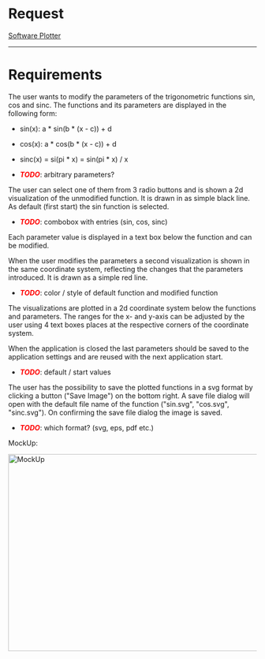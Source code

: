# Request
[Software Plotter](Task_Software_Plotter.pdf)

---

# Requirements

The user wants to modify the parameters of the trigonometric functions sin, cos and sinc.
The functions and its parameters are displayed in the following form:
- sin(x): a * sin(b * (x - c)) + d 
- cos(x): a * cos(b * (x - c)) + d
- sinc(x) = si(pi * x) = sin(pi * x) / x


- **_<span style="color:red">TODO</span>_**: arbitrary parameters?

The user can select one of them from 3 radio buttons and is shown a 2d visualization of the unmodified function.
It is drawn in as simple black line. As default (first start) the sin function is selected. 
- **_<span style="color:red">TODO</span>_**: combobox with entries (sin, cos, sinc)

Each parameter value is displayed in a text box below the function and can be modified.

When the user modifies the parameters a second visualization is shown in the same coordinate system, reflecting the changes that the parameters introduced.
It is drawn as a simple red line.
- **_<span style="color:red">TODO</span>_**: color / style of default function and modified function

The visualizations are plotted in a 2d coordinate system below the functions and parameters. The ranges for the x- and y-axis can be adjusted by the user
using 4 text boxes places at the respective corners of the coordinate system.

When the application is closed the last parameters should be saved to the application settings and are reused with the next application start.
- **_<span style="color:red">TODO</span>_**: default / start values

The user has the possibility to save the plotted functions in a svg format by clicking a button ("Save Image") on the bottom right.
A save file dialog will open with the default file name of the function ("sin.svg", "cos.svg", "sinc.svg"). On confirming the save file dialog
the image is saved.
- **_<span style="color:red">TODO</span>_**: which format? (svg, eps, pdf etc.)

MockUp:

<img height="400" src="https://ars.els-cdn.com/content/image/3-s2.0-B978012407682200003X-f03-15-9780124076822.jpg" title="MockUp" width="600" />
<!--- <img height="400" src="MockUp.png" title="MockUp" width="600"/> --->